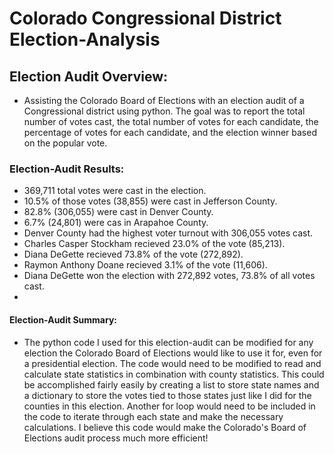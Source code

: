 # Colorado Congressional District Election-Analysis
## Election Audit Overview:
* Assisting the Colorado Board of Elections with an election audit of a Congressional district using python. The goal was to report the total number of votes cast, the total number of votes for each candidate, the percentage of votes for each candidate, and the election winner based on the popular vote.
### Election-Audit Results:
* 369,711 total votes were cast in the election.
* 10.5% of those votes (38,855) were cast in Jefferson County.
* 82.8% (306,055) were cast in Denver County.
* 6.7% (24,801) were cas in Arapahoe County.
* Denver County had the highest voter turnout with 306,055 votes cast.
* Charles Casper Stockham recieved 23.0% of the vote (85,213).
* Diana DeGette recieved 73.8% of the vote (272,892).
* Raymon Anthony Doane recieved 3.1% of the vote (11,606).
* Diana DeGette won the election with 272,892 votes, 73.8% of all votes cast.
* 
#### Election-Audit Summary:
* The python code I used for this election-audit can be modified for any election the Colorado Board of Elections would like to use it for, even for a presidential election. The code would need to be modified to read and calculate state statistics in combination with county statistics. This could be accomplished fairly easily by creating a list to store state names and a dictionary to store the votes tied to those states just like I did for the counties in this election. Another for loop would need to be included in the code to iterate through each state and make the necessary calculations. I believe this code would make the Colorado's Board of Elections audit process much more efficient!
